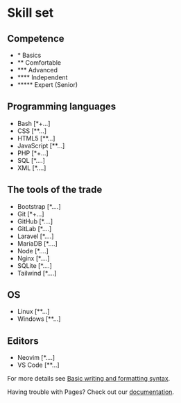 # Skill set 
## Competence
- \* Basics
- ** Comfortable
- *** Advanced
- **** Independent 
- ***** Expert (Senior)

## Programming languages
- Bash [*+...]
- CSS [**...]
- HTML5 [**...]
- JavaScript [**...]
- PHP [*+...]
- SQL [*....]
- XML [*....]

## The tools of the trade
- Bootstrap [*....]
- Git [*+...]
- GitHub [*....]
- GitLab [*....]
- Laravel [*....]
- MariaDB [*....]
- Node [*....]
- Nginx [*....]
- SQLite [*....]
- Tailwind [*....]

## OS
- Linux [**...]
- Windows [**...]

## Editors
- Neovim [*....]
- VS Code [**...]

For more details see [Basic writing and formatting syntax](https://docs.github.com/en/github/writing-on-github/getting-started-with-writing-and-formatting-on-github/basic-writing-and-formatting-syntax).

Having trouble with Pages? Check out our [documentation](https://docs.github.com/categories/github-pages-basics/).
